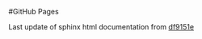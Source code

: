 #GitHub Pages

Last update of sphinx html documentation from [df9151e](https://github.com/Myoldmopar/ghe-scaffold/tree/df9151ec629b8b2ec3532ff57dcb6880d0398a1a)
